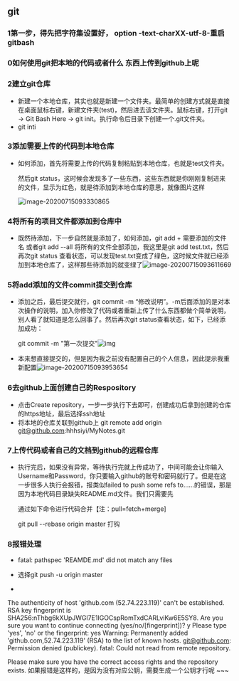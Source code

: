 ## git

### 1第一步，得先把字符集设置好， option -text-charXX-utf-8-重启gitbash

### 0如何使用git把本地的代码或者什么 东西上传到github上呢

### 2建立git仓库

- 新建一个本地仓库，其实也就是新建一个文件夹。最简单的创建方式就是直接在桌面鼠标右键，新建文件夹(test)，然后进去该文件夹。鼠标右键，打开git -> Git Bash Here -> git init。执行命令后目录下创建一个.git文件夹。
- git inti

### 3添加需要上传的代码到本地仓库

- 如何添加，首先将需要上传的代码复制粘贴到本地仓库，也就是test文件夹。

  然后git status，这时候会发现多了一些东西，这些东西就是你刚刚复制进来的文件，显示为红色，就是待添加到本地仓库的意思，就像图片这样

  ![image-20200715093330865](C:\Users\Hewen\AppData\Roaming\Typora\typora-user-images\image-20200715093330865.png)

### 4将所有的项目文件都添加到仓库中

- 既然待添加，下一步自然就是添加了，如何添加，git add + 需要添加的文件名 或者git add --all 将所有的文件全部添加，我这里是git add test.txt，然后再次git status 查看状态，可以发现test.txt变成了绿色，这时候文件就已经添加到本地仓库了，这样那些待添加的就变绿了![image-20200715093611669](C:\Users\Hewen\AppData\Roaming\Typora\typora-user-images\image-20200715093611669.png)

### 5将add添加的文件commit提交到仓库

- 添加之后，最后提交就行，git commit -m “修改说明”。-m后面添加的是对本次操作的说明，加入你修改了代码或者重新上传了什么东西都做个简单说明，别人看了就知道是怎么回事了。然后再次git status查看状态，如下，已经添加成功：

  git commit -m "第一次提交"![img](https://ss2.baidu.com/6ONYsjip0QIZ8tyhnq/it/u=3435262181,321403109&fm=173&app=49&f=JPEG?w=595&h=376&s=C562BB403BAEB74D0EFDCD0F020080C3)

- 本来想直接提交的，但是因为我之前没有配置自己的个人信息，因此提示我重新配置![image-20200715093953654](C:\Users\Hewen\AppData\Roaming\Typora\typora-user-images\image-20200715093953654.png)

### 6去github上面创建自己的Respository

- 点击Create repository，一步一步执行下去即可，创建成功后拿到创建的仓库的https地址，最后选择ssh地址
- 将本地的仓库关联到github上 git remote add origin git@github.com:hhhsiyi/MyNotes.git

### 7上传代码或者自己的文档到github的远程仓库

- 执行完后，如果没有异常，等待执行完就上传成功了，中间可能会让你输入Username和Password，你只要输入github的账号和密码就行了。但是在这一步很多人执行会报错，报类似failed to push some refs to......的错误，那是因为本地代码目录缺失README.md文件。我们只需要先

  通过如下命令进行代码合并【注：pull=fetch+merge]

  git pull --rebase origin master 打钩

### 8报错处理

- fatal: pathspec 'REAMDE.md' did not match any files
- 选择git push -u origin master

-   ~~~ xml
  The authenticity of host 'github.com (52.74.223.119)' can't be established.
  RSA key fingerprint is SHA256:nThbg6kXUpJWGl7E1IGOCspRomTxdCARLviKw6E5SY8.
  Are you sure you want to continue connecting (yes/no/[fingerprint])? y
  Please type 'yes', 'no' or the fingerprint: yes
  Warning: Permanently added 'github.com,52.74.223.119' (RSA) to the list of known hosts.
  git@github.com: Permission denied (publickey).
  fatal: Could not read from remote repository.
  
  Please make sure you have the correct access rights
  and the repository exists.
  如果报错是这样的，是因为没有对应公钥，需要生成一个公钥才行呢
    ~~~

  